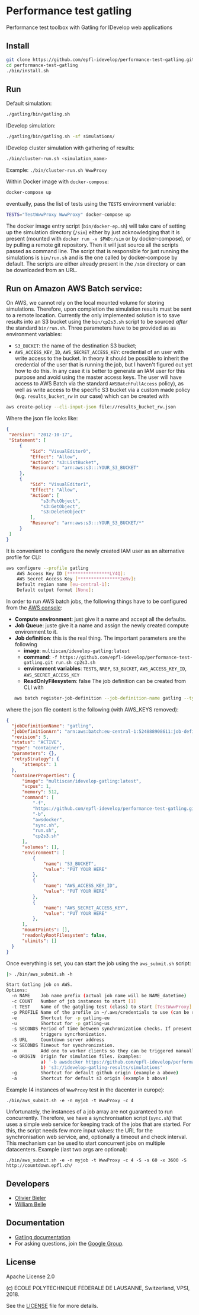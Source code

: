Performance test gatling
========================

Performance test toolbox with Gatling for IDevelop web applications

Install
-------

```bash
git clone https://github.com/epfl-idevelop/performance-test-gatling.git
cd performance-test-gatling
./bin/install.sh
```

Run
---

Default simulation:

```bash
./gatling/bin/gatling.sh
```

IDevelop simulation:

```bash
./gatling/bin/gatling.sh -sf simulations/
```

IDevelop cluster simulation with gathering of results:

```bash
./bin/cluster-run.sh <simulation_name>
```
Example: `./bin/cluster-run.sh WwwProxy`

Within Docker image with `docker-compose`:
```bash
docker-compose up
```
eventually, pass the list of tests using the `TESTS` environment variable:

```bash
TESTS="TestWwwProxy WwwProxy" docker-compose up
```

The docker image entry script (`bin/docker-ep.sh`) will take care of setting up the simulation directory (`/sim`) either by just acknowledging that it is present (mounted with `docker run -v $PWD:/sim` or by docker-compose), or by pulling a remote git repository. Then it will just source all the scripts passed as command line. The script that is responsible for just running the simulations is `bin/run.sh` and is the one called by docker-compose by default. The scripts are either already present in the `/sim` directory or can be downloaded from an URL.

Run on Amazon AWS Batch service:
--------------------------------
On AWS, we cannot rely on the local mounted volume for storing simulations. Therefore, upon completion the simulation results must be sent to a remote location. Currently the only implemented solution is to save results into an S3 bucket using the `bin/cp2s3.sh` script to be sourced _after_ the standard `bin/run.sh`. Three parameters have to be provided as as environment variables:
  - `S3_BUCKET`: the name of the destination S3 bucket;
  - `AWS_ACCESS_KEY_ID`, `AWS_SECRET_ACCESS_KEY`: credential of an user with write access to the bucket. In theory it should be possible to inherit the credential of the user that is running the job, but I haven't figured out yet how to do this. In any case it is better to generate an IAM user for this purpose and avoid using the master access keys. The user will have access to AWS Batch via the standard `AWSBatchFullAccess` policy), as well as write access to the specific S3 bucket via a custom made policy (e.g. `results_bucket_rw` in our case) which can be created with
  ```bash
  aws create-policy --cli-input-json file://results_bucket_rw.json
  ```
  Where the json file looks like:

  ```json
  {
   "Version": "2012-10-17",
   "Statement": [
       {
           "Sid": "VisualEditor0",
           "Effect": "Allow",
           "Action": "s3:ListBucket",
           "Resource": "arn:aws:s3:::YOUR_S3_BUCKET"
       },
       {
           "Sid": "VisualEditor1",
           "Effect": "Allow",
           "Action": [
               "s3:PutObject",
               "s3:GetObject",
               "s3:DeleteObject"
           ],
           "Resource": "arn:aws:s3:::YOUR_S3_BUCKET/*"
       }
   ]
 }
  ```

It is convenient to configure the newly created IAM user as an alternative profile for CLI:

```bash
aws configure --profile gatling
    AWS Access Key ID [****************LY4Q]:
    AWS Secret Access Key [****************2eRv]:
    Default region name [eu-central-1]:
    Default output format [None]:

```

In order to run AWS batch jobs, the following things have to be configured from the [AWS console](https://eu-central-1.console.aws.amazon.com/batch):
 * __Compute environment__: just give it a name and accept all the defaults.
 * __Job Queue__: juste give it a name and assign the newly created compute environment to it.
 * __Job definition__: this is the real thing. The important parameters are the following
   - __image__: `multiscan/idevelop-gatling:latest`
   - __command__: `-f https://github.com/epfl-idevelop/performance-test-gatling.git run.sh cp2s3.sh`
   - __environment variables__: `TESTS`, `NREP`, `S3_BUCKET`, `AWS_ACCESS_KEY_ID`, `AWS_SECRET_ACCESS_KEY`
   - __ReadOnlyFilesystem__: false
 The job definition can be created from CLI with
 ```bash
    aws batch register-job-definition --job-definition-name gatling --type container --cli-input-json file://gatling_job_def.json
  ```
  where the json file content is the following (with AWS_KEYS removed):
  ```JSON
  {
    "jobDefinitionName": "gatling",
    "jobDefinitionArn": "arn:aws:batch:eu-central-1:524888908611:job-definition/gatling:5",
    "revision": 5,
    "status": "ACTIVE",
    "type": "container",
    "parameters": {},
    "retryStrategy": {
        "attempts": 1
    },
    "containerProperties": {
        "image": "multiscan/idevelop-gatling:latest",
        "vcpus": 1,
        "memory": 512,
        "command": [
            "-f",
            "https://github.com/epfl-idevelop/performance-test-gatling.git",
            "-b",
            "awsdocker",
            "sync.sh",
            "run.sh",
            "cp2s3.sh"
        ],
        "volumes": [],
        "environment": [
            {
                "name": "S3_BUCKET",
                "value": "PUT YOUR HERE"
            },
            {
                "name": "AWS_ACCESS_KEY_ID",
                "value": "PUT YOUR HERE"
            },
            {
                "name": "AWS_SECRET_ACCESS_KEY",
                "value": "PUT YOUR HERE"
            },
        ],
        "mountPoints": [],
        "readonlyRootFilesystem": false,
        "ulimits": []
    }
  }
  ```


Once everything is set, you can start the job using the `aws_submit.sh` script:
```bash
|> ./bin/aws_submit.sh -h

Start Gatling job on AWS.
Options:
  -n NAME    Job name prefix (actual job name will be NAME_datetime)
  -c COUNT   Number of job instances to start [1]
  -t TEST    Name of the gatgling test (class) to start [TestWwwProxy]
  -p PROFILE Name of the profile in ~/.aws/credentials to use (can be repeated)
  -e         Shortcut for -p gatling-eu
  -u         Shortcut for -p gatling-us
  -s SECONDS Period of time between synchronization checks. If present
             triggers syncrhonization.
  -S URL     Countdown server address
  -x SECONDS Timeout for synchronization.
  -m         Add one to worker clients so they can be triggered manually
  -o ORIGIN  Origin for simulation files. Examples:
             a) '-b awsdocker https://github.com/epfl-idevelop/performance-test-gatling.git'
             b) 's3://idevelop-gatling-results/simulations'
  -g         Shortcut for default github origin (example a above)
  -a         Shortcut for default s3 origin (example b above)

```

Example (4 instances of `WwwProxy` test in the dacenter in europe):
```
./bin/aws_submit.sh -e -n myjob -t WwwProxy -c 4
```

Unfortunately, the instances of a job array are not guaranteed to run concurrently. Therefore, we have a synchronisation script (`sync.sh`) that uses a simple web service for keeping track of the jobs that are started. For this, the script needs few more input values: the URL for the synchronisation web service, and, optionally a timeout and check interval. This mechanism can be used to start concurrent jobs on multiple datacenters. Example (last two args are optional):
```
./bin/aws_submit.sh -e -n myjob -t WwwProxy -c 4 -S -s 60 -x 3600 -S http://countdown.epfl.ch/
```


Developers
----------

  * [Olivier Bieler](https://github.com/obieler)
  * [William Belle](https://github.com/williambelle)

Documentation
-------------
  * [Gatling documentation](https://gatling.io/docs/current/)
  * For asking questions, join the [Google Group](https://groups.google.com/forum/#!forum/gatling).

License
-------

Apache License 2.0

(c) ECOLE POLYTECHNIQUE FEDERALE DE LAUSANNE, Switzerland, VPSI, 2018.

See the [LICENSE](LICENSE) file for more details.
